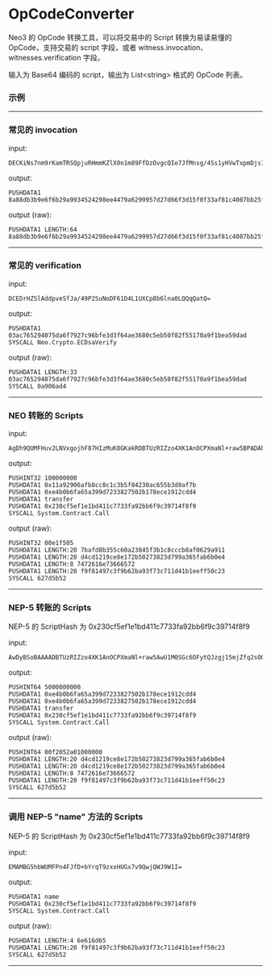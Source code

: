# OpCodeConverter

Neo3 的 OpCode 转换工具，可以将交易中的 Script 转换为易读易懂的 OpCode，支持交易的 script 字段，或者 witness.invocation、witnesses.verification 字段。

输入为 Base64 编码的 script，输出为 List\<string\>  格式的 OpCode 列表。

### 示例

------

### 常见的 invocation

input: 

```
DECKiNs7nm9rKamTRSQpjuRHmmKZlX0n1m89FfDzOvgcQIe7JfMnsg/4Ss1yHVwTxpmDjs1GWRcRyntZ06S81fIF
```

output: 

```
PUSHDATA1 8a88db3b9e6f6b29a9934524298ee4479a6299957d27d66f3d15f0f33af81c4087bb25f327b20ff84acd721d5c13c699838ecd46591711ca7b59d3a4bcd5f205
```


output (raw): 

```
PUSHDATA1 LENGTH:64 8a88db3b9e6f6b29a9934524298ee4479a6299957d27d66f3d15f0f33af81c4087bb25f327b20ff84acd721d5c13c699838ecd46591711ca7b59d3a4bcd5f205
```

------

### 常见的 verification

input: 

```
DCEDrHZSlAddpveSfJa/49P2SuNoDF61D4L1UXCp8b6lna0LQQqQatQ=
```

output:

```
PUSHDATA1 03ac765294075da6f7927c96bfe3d3f64ae3680c5eb50f82f55170a9f1bea59dad
SYSCALL Neo.Crypto.ECDsaVerify
```

output (raw): 

```
PUSHDATA1 LENGTH:33 03ac765294075da6f7927c96bfe3d3f64ae3680c5eb50f82f55170a9f1bea59dad
SYSCALL 0a906ad4
```

------

### NEO 转账的 Scripts

input: 

```
AgDh9QUMFHuv2LNVxgojhF87HIzMuK8GKakRDBTUzRIZzo4XK1AnOCPXmaNl+raw5BPADAh0cmFuc2ZlcgwU+fgUl8P5tiupP3PHEdQbHu/1DCNBYn1bUjk=
```

output:

```
PUSHINT32 100000000
PUSHDATA1 0x11a92906afb8cc8c1c3b5f84230ac655b3d8af7b
PUSHDATA1 0xe4b0b6fa65a399d7233827502b178ece1912cdd4
PUSHDATA1 transfer
PUSHDATA1 0x230cf5ef1e1bd411c7733fa92bb6f9c39714f8f9
SYSCALL System.Contract.Call
```

output (raw): 

```
PUSHINT32 00e1f505
PUSHDATA1 LENGTH:20 7bafd8b355c60a23845f3b1c8cccb8af0629a911
PUSHDATA1 LENGTH:20 d4cd1219ce8e172b50273823d799a365fab6b0e4
PUSHDATA1 LENGTH:8 7472616e73666572
PUSHDATA1 LENGTH:20 f9f81497c3f9b62ba93f73c711d41b1eeff50c23
SYSCALL 627d5b52
```

------

### NEP-5 转账的 Scripts

NEP-5 的 ScriptHash 为 0x230cf5ef1e1bd411c7733fa92bb6f9c39714f8f9

input:

```
AwDyBSoBAAAADBTUzRIZzo4XK1AnOCPXmaNl+raw5AwU1M0SGc6OFytQJzgj15mjZfq2sOQTwAwIdHJhbnNmZXIMFPn4FJfD+bYrqT9zxxHUGx7v9QwjQWJ9W1I5
```

output:

```
PUSHINT64 5000000000
PUSHDATA1 0xe4b0b6fa65a399d7233827502b178ece1912cdd4
PUSHDATA1 0xe4b0b6fa65a399d7233827502b178ece1912cdd4
PUSHDATA1 transfer
PUSHDATA1 0x230cf5ef1e1bd411c7733fa92bb6f9c39714f8f9
SYSCALL System.Contract.Call
```

output (raw): 

```
PUSHINT64 00f2052a01000000
PUSHDATA1 LENGTH:20 d4cd1219ce8e172b50273823d799a365fab6b0e4
PUSHDATA1 LENGTH:20 d4cd1219ce8e172b50273823d799a365fab6b0e4
PUSHDATA1 LENGTH:8 7472616e73666572
PUSHDATA1 LENGTH:20 f9f81497c3f9b62ba93f73c711d41b1eeff50c23
SYSCALL 627d5b52
```

------

### 调用 NEP-5 "name" 方法的 Scripts

NEP-5 的 ScriptHash 为 0x230cf5ef1e1bd411c7733fa92bb6f9c39714f8f9

input:

```
EMAMBG5hbWUMFPn4FJfD+bYrqT9zxxHUGx7v9QwjQWJ9W1I=
```

output: 

```
PUSHDATA1 name
PUSHDATA1 0x230cf5ef1e1bd411c7733fa92bb6f9c39714f8f9
SYSCALL System.Contract.Call
```

output (raw): 

```
PUSHDATA1 LENGTH:4 6e616d65
PUSHDATA1 LENGTH:20 f9f81497c3f9b62ba93f73c711d41b1eeff50c23
SYSCALL 627d5b52
```

------

